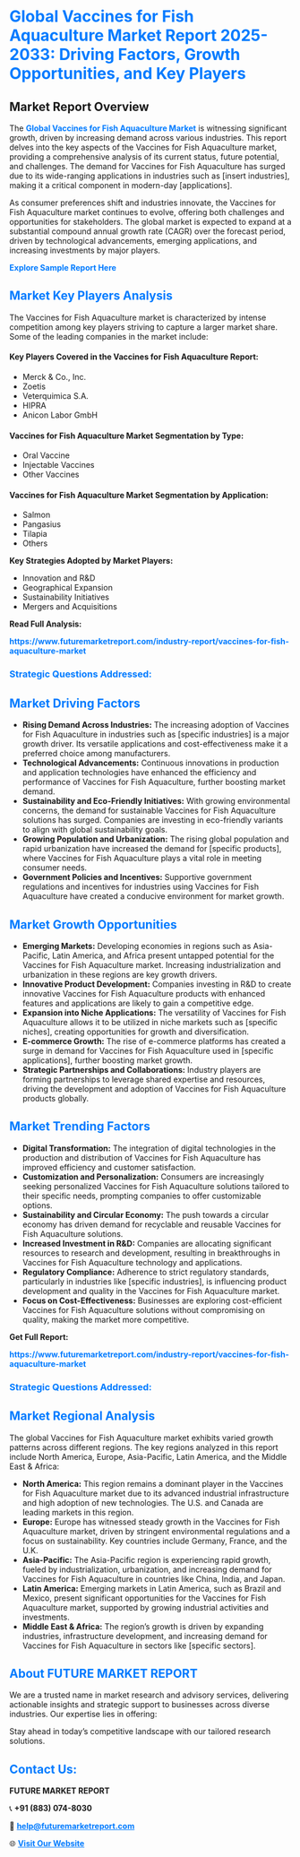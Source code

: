 <h1 style="color: #007BFF;">Global Vaccines for Fish Aquaculture Market Report 2025-2033: Driving Factors, Growth Opportunities, and Key Players</h1>

<section id="overview">
<h2>Market Report Overview</h2>
<p>The <a href="https://www.futuremarketreport.com/industry-report/vaccines-for-fish-aquaculture-market" style="color: #007BFF; text-decoration: none;"><strong>Global Vaccines for Fish Aquaculture Market</strong></a> is witnessing significant growth, driven by increasing demand across various industries. This report delves into the key aspects of the Vaccines for Fish Aquaculture market, providing a comprehensive analysis of its current status, future potential, and challenges. The demand for Vaccines for Fish Aquaculture has surged due to its wide-ranging applications in industries such as [insert industries], making it a critical component in modern-day [applications].</p>
<p>As consumer preferences shift and industries innovate, the Vaccines for Fish Aquaculture market continues to evolve, offering both challenges and opportunities for stakeholders. The global market is expected to expand at a substantial compound annual growth rate (CAGR) over the forecast period, driven by technological advancements, emerging applications, and increasing investments by major players.</p>
</section>

<section id="overview">
<p><a href="https://www.futuremarketreport.com/request-sample/reportId=55290" style="color: #007BFF; text-decoration: none;"><strong>Explore Sample Report Here</strong></a></p>
</section>

<section id="key-players">
<h2 style="color: #007BFF;">Market Key Players Analysis</h2>
<p>The Vaccines for Fish Aquaculture market is characterized by intense competition among key players striving to capture a larger market share. Some of the leading companies in the market include:</p>
<h4>Key Players Covered in the Vaccines for Fish Aquaculture Report:</h4>
<ul><li>Merck &amp; Co., Inc.</li><li>Zoetis</li><li>Veterquimica S.A.</li><li>HIPRA</li><li>Anicon Labor GmbH</li></ul>
<h4>Vaccines for Fish Aquaculture Market Segmentation by Type:</h4>
<ul><li>Oral Vaccine</li><li>Injectable Vaccines</li><li>Other Vaccines</li></ul>

<h4>Vaccines for Fish Aquaculture Market Segmentation by Application:</h4>
<ul><li>Salmon</li><li>Pangasius</li><li>Tilapia</li><li>Others</li></ul>
<p><strong>Key Strategies Adopted by Market Players:</strong></p>
<ul>
<li>Innovation and R&D</li>
<li>Geographical Expansion</li>
<li>Sustainability Initiatives</li>
<li>Mergers and Acquisitions</li>
</ul>
</section>

<section>
<p><strong>Read Full Analysis: </strong></p><a href="https://www.futuremarketreport.com/industry-report/vaccines-for-fish-aquaculture-market" style="color: #007BFF; text-decoration: none;"><strong>https://www.futuremarketreport.com/industry-report/vaccines-for-fish-aquaculture-market</strong></a>
<h3 style="color: #007BFF;">Strategic Questions Addressed:</h3>
</section>

<section id="driving-factors">
<h2 style="color: #007BFF;">Market Driving Factors</h2>
<ul>
<li><strong>Rising Demand Across Industries:</strong> The increasing adoption of Vaccines for Fish Aquaculture in industries such as [specific industries] is a major growth driver. Its versatile applications and cost-effectiveness make it a preferred choice among manufacturers.</li>
<li><strong>Technological Advancements:</strong> Continuous innovations in production and application technologies have enhanced the efficiency and performance of Vaccines for Fish Aquaculture, further boosting market demand.</li>
<li><strong>Sustainability and Eco-Friendly Initiatives:</strong> With growing environmental concerns, the demand for sustainable Vaccines for Fish Aquaculture solutions has surged. Companies are investing in eco-friendly variants to align with global sustainability goals.</li>
<li><strong>Growing Population and Urbanization:</strong> The rising global population and rapid urbanization have increased the demand for [specific products], where Vaccines for Fish Aquaculture plays a vital role in meeting consumer needs.</li>
<li><strong>Government Policies and Incentives:</strong> Supportive government regulations and incentives for industries using Vaccines for Fish Aquaculture have created a conducive environment for market growth.</li>
</ul>
</section>

<section id="growth-opportunities">
<h2 style="color: #007BFF;">Market Growth Opportunities</h2>
<ul>
<li><strong>Emerging Markets:</strong> Developing economies in regions such as Asia-Pacific, Latin America, and Africa present untapped potential for the Vaccines for Fish Aquaculture market. Increasing industrialization and urbanization in these regions are key growth drivers.</li>
<li><strong>Innovative Product Development:</strong> Companies investing in R&D to create innovative Vaccines for Fish Aquaculture products with enhanced features and applications are likely to gain a competitive edge.</li>
<li><strong>Expansion into Niche Applications:</strong> The versatility of Vaccines for Fish Aquaculture allows it to be utilized in niche markets such as [specific niches], creating opportunities for growth and diversification.</li>
<li><strong>E-commerce Growth:</strong> The rise of e-commerce platforms has created a surge in demand for Vaccines for Fish Aquaculture used in [specific applications], further boosting market growth.</li>
<li><strong>Strategic Partnerships and Collaborations:</strong> Industry players are forming partnerships to leverage shared expertise and resources, driving the development and adoption of Vaccines for Fish Aquaculture products globally.</li>
</ul>
</section>

<section id="trending-factors">
<h2 style="color: #007BFF;">Market Trending Factors</h2>
<ul>
<li><strong>Digital Transformation:</strong> The integration of digital technologies in the production and distribution of Vaccines for Fish Aquaculture has improved efficiency and customer satisfaction.</li>
<li><strong>Customization and Personalization:</strong> Consumers are increasingly seeking personalized Vaccines for Fish Aquaculture solutions tailored to their specific needs, prompting companies to offer customizable options.</li>
<li><strong>Sustainability and Circular Economy:</strong> The push towards a circular economy has driven demand for recyclable and reusable Vaccines for Fish Aquaculture solutions.</li>
<li><strong>Increased Investment in R&D:</strong> Companies are allocating significant resources to research and development, resulting in breakthroughs in Vaccines for Fish Aquaculture technology and applications.</li>
<li><strong>Regulatory Compliance:</strong> Adherence to strict regulatory standards, particularly in industries like [specific industries], is influencing product development and quality in the Vaccines for Fish Aquaculture market.</li>
<li><strong>Focus on Cost-Effectiveness:</strong> Businesses are exploring cost-efficient Vaccines for Fish Aquaculture solutions without compromising on quality, making the market more competitive.</li>
</ul>
</section>

<section>
<p><strong>Get Full Report: </strong></p><a href="https://www.futuremarketreport.com/industry-report/vaccines-for-fish-aquaculture-market" style="color: #007BFF; text-decoration: none;"><strong>https://www.futuremarketreport.com/industry-report/vaccines-for-fish-aquaculture-market</strong></a>
<h3 style="color: #007BFF;">Strategic Questions Addressed:</h3>
</section>


<section id="regional-analysis">
<h2 style="color: #007BFF;">Market Regional Analysis</h2>
<p>The global Vaccines for Fish Aquaculture market exhibits varied growth patterns across different regions. The key regions analyzed in this report include North America, Europe, Asia-Pacific, Latin America, and the Middle East & Africa:</p>
<ul>
<li><strong>North America:</strong> This region remains a dominant player in the Vaccines for Fish Aquaculture market due to its advanced industrial infrastructure and high adoption of new technologies. The U.S. and Canada are leading markets in this region.</li>
<li><strong>Europe:</strong> Europe has witnessed steady growth in the Vaccines for Fish Aquaculture market, driven by stringent environmental regulations and a focus on sustainability. Key countries include Germany, France, and the U.K.</li>
<li><strong>Asia-Pacific:</strong> The Asia-Pacific region is experiencing rapid growth, fueled by industrialization, urbanization, and increasing demand for Vaccines for Fish Aquaculture in countries like China, India, and Japan.</li>
<li><strong>Latin America:</strong> Emerging markets in Latin America, such as Brazil and Mexico, present significant opportunities for the Vaccines for Fish Aquaculture market, supported by growing industrial activities and investments.</li>
<li><strong>Middle East & Africa:</strong> The region’s growth is driven by expanding industries, infrastructure development, and increasing demand for Vaccines for Fish Aquaculture in sectors like [specific sectors].</li>
</ul>
</section>

<footer>
<h2 style="color: #007BFF;">About FUTURE MARKET REPORT</h2>
<p>We are a trusted name in market research and advisory services, delivering actionable insights and strategic support to businesses across diverse industries. Our expertise lies in offering:</p>

<p>Stay ahead in today’s competitive landscape with our tailored research solutions.</p>

<h2 style="color: #007BFF;">Contact Us:</h2>
<p><strong>FUTURE MARKET REPORT</strong></p>
<p>📞 <strong>+91 (883) 074-8030</strong></p>
<p>📧 <strong><a href="mailto:help@futuremarketreport.com" style="color: #007BFF;">help@futuremarketreport.com</a></strong></p>
<p>🌐 <strong><a href="https://www.futuremarketreport.com/" style="color: #007BFF;">Visit Our Website</a></strong></p>
</footer>